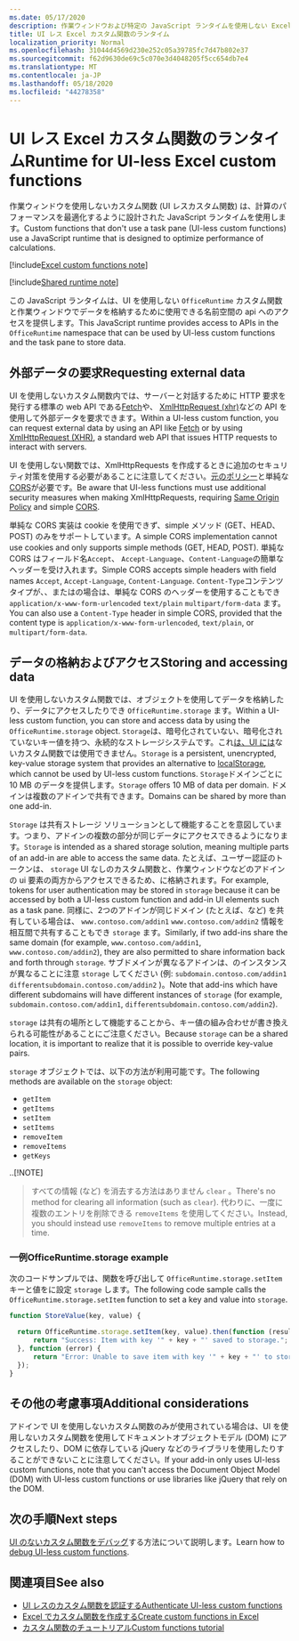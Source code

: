 ```yaml
---
ms.date: 05/17/2020
description: 作業ウィンドウおよび特定の JavaScript ランタイムを使用しない Excel カスタム関数について説明します。
title: UI レス Excel カスタム関数のランタイム
localization_priority: Normal
ms.openlocfilehash: 31044d4569d230e252c05a39785fc7d47b802e37
ms.sourcegitcommit: f62d9630de69c5c070e3d4048205f5cc654db7e4
ms.translationtype: MT
ms.contentlocale: ja-JP
ms.lasthandoff: 05/18/2020
ms.locfileid: "44278358"
---
```

# <a name="runtime-for-ui-less-excel-custom-functions"></a><span data-ttu-id="f194b-103">UI レス Excel カスタム関数のランタイム</span><span class="sxs-lookup"><span data-stu-id="f194b-103">Runtime for UI-less Excel custom functions</span></span>

<span data-ttu-id="f194b-104">作業ウィンドウを使用しないカスタム関数 (UI レスカスタム関数) は、計算のパフォーマンスを最適化するように設計された JavaScript ランタイムを使用します。</span><span class="sxs-lookup"><span data-stu-id="f194b-104">Custom functions that don't use a task pane (UI-less custom functions) use a JavaScript runtime that is designed to optimize performance of calculations.</span></span>

[!include[Excel custom functions note](../includes/excel-custom-functions-note.md)]

[!include[Shared runtime note](../includes/shared-runtime-note.md)]

<span data-ttu-id="f194b-105">この JavaScript ランタイムは、UI を使用しない `OfficeRuntime` カスタム関数と作業ウィンドウでデータを格納するために使用できる名前空間の api へのアクセスを提供します。</span><span class="sxs-lookup"><span data-stu-id="f194b-105">This JavaScript runtime provides access to APIs in the `OfficeRuntime` namespace that can be used by UI-less custom functions and the task pane to store data.</span></span>

## <a name="requesting-external-data"></a><span data-ttu-id="f194b-106">外部データの要求</span><span class="sxs-lookup"><span data-stu-id="f194b-106">Requesting external data</span></span>

<span data-ttu-id="f194b-107">UI を使用しないカスタム関数内では、サーバーと対話するために HTTP 要求を発行する標準の web API である[Fetch](https://developer.mozilla.org/en-US/docs/Web/API/Fetch_API)や、 [XmlHttpRequest (xhr)](https://developer.mozilla.org/en-US/docs/Web/API/XMLHttpRequest)などの API を使用して外部データを要求できます。</span><span class="sxs-lookup"><span data-stu-id="f194b-107">Within a UI-less custom function, you can request external data by using an API like [Fetch](https://developer.mozilla.org/en-US/docs/Web/API/Fetch_API) or by using [XmlHttpRequest (XHR)](https://developer.mozilla.org/en-US/docs/Web/API/XMLHttpRequest), a standard web API that issues HTTP requests to interact with servers.</span></span>

<span data-ttu-id="f194b-108">UI を使用しない関数では、XmlHttpRequests を作成するときに追加のセキュリティ対策を使用する必要があることに注意してください。[元のポリシー](https://developer.mozilla.org/en-US/docs/Web/Security/Same-origin_policy)と単純な[CORS](https://www.w3.org/TR/cors/)が必要です。</span><span class="sxs-lookup"><span data-stu-id="f194b-108">Be aware that UI-less functions must use additional security measures when making XmlHttpRequests, requiring [Same Origin Policy](https://developer.mozilla.org/en-US/docs/Web/Security/Same-origin_policy) and simple [CORS](https://www.w3.org/TR/cors/).</span></span>

<span data-ttu-id="f194b-109">単純な CORS 実装は cookie を使用できず、simple メソッド (GET、HEAD、POST) のみをサポートしています。</span><span class="sxs-lookup"><span data-stu-id="f194b-109">A simple CORS implementation cannot use cookies and only supports simple methods (GET, HEAD, POST).</span></span> <span data-ttu-id="f194b-110">単純な CORS はフィールド名`Accept`、 `Accept-Language`、`Content-Language`の簡単なヘッダーを受け入れます。</span><span class="sxs-lookup"><span data-stu-id="f194b-110">Simple CORS accepts simple headers with field names `Accept`, `Accept-Language`, `Content-Language`.</span></span> <span data-ttu-id="f194b-111">`Content-Type`コンテンツタイプが、、またはの場合は、単純な CORS のヘッダーを使用することもでき `application/x-www-form-urlencoded` `text/plain` `multipart/form-data` ます。</span><span class="sxs-lookup"><span data-stu-id="f194b-111">You can also use a `Content-Type` header in simple CORS, provided that the content type is `application/x-www-form-urlencoded`, `text/plain`, or `multipart/form-data`.</span></span>

## <a name="storing-and-accessing-data"></a><span data-ttu-id="f194b-112">データの格納およびアクセス</span><span class="sxs-lookup"><span data-stu-id="f194b-112">Storing and accessing data</span></span>

<span data-ttu-id="f194b-113">UI を使用しないカスタム関数では、オブジェクトを使用してデータを格納したり、データにアクセスしたりでき `OfficeRuntime.storage` ます。</span><span class="sxs-lookup"><span data-stu-id="f194b-113">Within a UI-less custom function, you can store and access data by using the `OfficeRuntime.storage` object.</span></span> <span data-ttu-id="f194b-114">`Storage`は、暗号化されていない、暗号化されていないキー値を持つ、永続的なストレージシステムです。これ[は、UI には](https://developer.mozilla.org/en-US/docs/Web/API/Window/localStorage)ないカスタム関数では使用できません。</span><span class="sxs-lookup"><span data-stu-id="f194b-114">`Storage` is a persistent, unencrypted, key-value storage system that provides an alternative to [localStorage](https://developer.mozilla.org/en-US/docs/Web/API/Window/localStorage), which cannot be used by UI-less custom functions.</span></span> <span data-ttu-id="f194b-115">`Storage`ドメインごとに 10 MB のデータを提供します。</span><span class="sxs-lookup"><span data-stu-id="f194b-115">`Storage` offers 10 MB of data per domain.</span></span> <span data-ttu-id="f194b-116">ドメインは複数のアドインで共有できます。</span><span class="sxs-lookup"><span data-stu-id="f194b-116">Domains can be shared by more than one add-in.</span></span>

<span data-ttu-id="f194b-117">`Storage` は共有ストレージ ソリューションとして機能することを意図しています。つまり、アドインの複数の部分が同じデータにアクセスできるようになります。</span><span class="sxs-lookup"><span data-stu-id="f194b-117">`Storage` is intended as a shared storage solution, meaning multiple parts of an add-in are able to access the same data.</span></span> <span data-ttu-id="f194b-118">たとえば、ユーザー認証のトークンは、 `storage` UI なしのカスタム関数と、作業ウィンドウなどのアドインの ui 要素の両方からアクセスできるため、に格納されます。</span><span class="sxs-lookup"><span data-stu-id="f194b-118">For example, tokens for user authentication may be stored in `storage` because it can be accessed by both a UI-less custom function and add-in UI elements such as a task pane.</span></span> <span data-ttu-id="f194b-119">同様に、2つのアドインが同じドメイン (たとえば、など) を共有している場合は、 `www.contoso.com/addin1` `www.contoso.com/addin2` 情報を相互間で共有することもでき `storage` ます。</span><span class="sxs-lookup"><span data-stu-id="f194b-119">Similarly, if two add-ins share the same domain (for example, `www.contoso.com/addin1`, `www.contoso.com/addin2`), they are also permitted to share information back and forth through `storage`.</span></span> <span data-ttu-id="f194b-120">サブドメインが異なるアドインは、のインスタンスが異なることに注意 `storage` してください (例: `subdomain.contoso.com/addin1` `differentsubdomain.contoso.com/addin2` )。</span><span class="sxs-lookup"><span data-stu-id="f194b-120">Note that add-ins which have different subdomains will have different instances of `storage` (for example, `subdomain.contoso.com/addin1`, `differentsubdomain.contoso.com/addin2`).</span></span>

<span data-ttu-id="f194b-121">`storage` は共有の場所として機能することから、キー値の組み合わせが書き換えられる可能性があることにご注意ください。</span><span class="sxs-lookup"><span data-stu-id="f194b-121">Because `storage` can be a shared location, it is important to realize that it is possible to override key-value pairs.</span></span>

<span data-ttu-id="f194b-122">`storage` オブジェクトでは、以下の方法が利用可能です。</span><span class="sxs-lookup"><span data-stu-id="f194b-122">The following methods are available on the `storage` object:</span></span>

 - `getItem`
 - `getItems`
 - `setItem`
 - `setItems`
 - `removeItem`
 - `removeItems`
 - `getKeys`

<span data-ttu-id="f194b-123">.</span><span class="sxs-lookup"><span data-stu-id="f194b-123">.</span></span>[!NOTE]
> <span data-ttu-id="f194b-124">すべての情報 (など) を消去する方法はありません `clear` 。</span><span class="sxs-lookup"><span data-stu-id="f194b-124">There's no method for clearing all information (such as `clear`).</span></span> <span data-ttu-id="f194b-125">代わりに、一度に複数のエントリを削除できる `removeItems` を使用してください。</span><span class="sxs-lookup"><span data-stu-id="f194b-125">Instead, you should instead use `removeItems` to remove multiple entries at a time.</span></span>

### <a name="officeruntimestorage-example"></a><span data-ttu-id="f194b-126">一例</span><span class="sxs-lookup"><span data-stu-id="f194b-126">OfficeRuntime.storage example</span></span>

<span data-ttu-id="f194b-127">次のコードサンプルでは、関数を呼び出して `OfficeRuntime.storage.setItem` キーと値をに設定 `storage` します。</span><span class="sxs-lookup"><span data-stu-id="f194b-127">The following code sample calls the `OfficeRuntime.storage.setItem` function to set a key and value into `storage`.</span></span>

```js
function StoreValue(key, value) {

  return OfficeRuntime.storage.setItem(key, value).then(function (result) {
      return "Success: Item with key '" + key + "' saved to storage.";
  }, function (error) {
      return "Error: Unable to save item with key '" + key + "' to storage. " + error;
  });
}
```

## <a name="additional-considerations"></a><span data-ttu-id="f194b-128">その他の考慮事項</span><span class="sxs-lookup"><span data-stu-id="f194b-128">Additional considerations</span></span>

<span data-ttu-id="f194b-129">アドインで UI を使用しないカスタム関数のみが使用されている場合は、UI を使用しないカスタム関数を使用してドキュメントオブジェクトモデル (DOM) にアクセスしたり、DOM に依存している jQuery などのライブラリを使用したりすることができないことに注意してください。</span><span class="sxs-lookup"><span data-stu-id="f194b-129">If your add-in only uses UI-less custom functions, note that you can't access the Document Object Model (DOM) with UI-less custom functions or use libraries like jQuery that rely on the DOM.</span></span>

## <a name="next-steps"></a><span data-ttu-id="f194b-130">次の手順</span><span class="sxs-lookup"><span data-stu-id="f194b-130">Next steps</span></span>
<span data-ttu-id="f194b-131">[UI のないカスタム関数をデバッグ](custom-functions-debugging.md)する方法について説明します。</span><span class="sxs-lookup"><span data-stu-id="f194b-131">Learn how to [debug UI-less custom functions](custom-functions-debugging.md).</span></span>

## <a name="see-also"></a><span data-ttu-id="f194b-132">関連項目</span><span class="sxs-lookup"><span data-stu-id="f194b-132">See also</span></span>

* [<span data-ttu-id="f194b-133">UI レスのカスタム関数を認証する</span><span class="sxs-lookup"><span data-stu-id="f194b-133">Authenticate UI-less custom functions</span></span>](custom-functions-authentication.md)
* [<span data-ttu-id="f194b-134">Excel でカスタム関数を作成する</span><span class="sxs-lookup"><span data-stu-id="f194b-134">Create custom functions in Excel</span></span>](custom-functions-overview.md)
* [<span data-ttu-id="f194b-135">カスタム関数のチュートリアル</span><span class="sxs-lookup"><span data-stu-id="f194b-135">Custom functions tutorial</span></span>](../tutorials/excel-tutorial-create-custom-functions.md)
